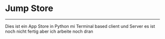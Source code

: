 # Jump Store

------------

Dies ist ein App Store in Python mi Terminal based client und Server
es ist noch nicht fertig aber ich arbeite noch dran 
